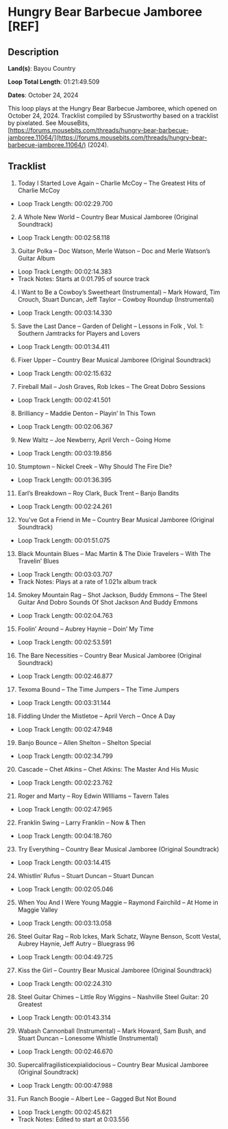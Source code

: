 # Hungry Bear Barbecue Jamboree [REF]

## Description

**Land(s)**: Bayou Country

**Loop Total Length**: 01:21:49.509

**Dates**: October 24, 2024

This loop plays at the Hungry Bear Barbecue Jamboree, which opened on October 24, 2024. Tracklist compiled by SSrustworthy based on a tracklist by pixelated. See MouseBits, [https://forums.mousebits.com/threads/hungry-bear-barbecue-jamboree.11064/](https://forums.mousebits.com/threads/hungry-bear-barbecue-jamboree.11064/) (2024).

## Tracklist

1. Today I Started Love Again – Charlie McCoy – The Greatest Hits of Charlie McCoy
- Loop Track Length: 00:02:29.700

2. A Whole New World – Country Bear Musical Jamboree (Original Soundtrack)
- Loop Track Length: 00:02:58.118

3. Guitar Polka – Doc Watson, Merle Watson – Doc and Merle Watson’s Guitar Album
- Loop Track Length: 00:02:14.383
- Track Notes: Starts at 0:01.795 of source track

4. I Want to Be a Cowboy’s Sweetheart (Instrumental) – Mark Howard, Tim Crouch, Stuart Duncan, Jeff Taylor – Cowboy Roundup (Instrumental)
- Loop Track Length: 00:03:14.330

5. Save the Last Dance – Garden of Delight – Lessons in Folk , Vol. 1: Southern Jamtracks for Players and Lovers
- Loop Track Length: 00:01:34.411

6. Fixer Upper – Country Bear Musical Jamboree (Original Soundtrack)
- Loop Track Length: 00:02:15.632

7. Fireball Mail – Josh Graves, Rob Ickes – The Great Dobro Sessions
- Loop Track Length: 00:02:41.501

8. Brilliancy – Maddie Denton – Playin’ In This Town
- Loop Track Length: 00:02:06.367

9. New Waltz – Joe Newberry, April Verch – Going Home
- Loop Track Length: 00:03:19.856

10. Stumptown – Nickel Creek – Why Should The Fire Die?
- Loop Track Length: 00:01:36.395

11. Earl’s Breakdown – Roy Clark, Buck Trent – Banjo Bandits
- Loop Track Length: 00:02:24.261

12. You’ve Got a Friend in Me – Country Bear Musical Jamboree (Original Soundtrack)
- Loop Track Length: 00:01:51.075

13. Black Mountain Blues – Mac Martin & The Dixie Travelers – With The Travelin’ Blues
- Loop Track Length: 00:03:03.707
- Track Notes: Plays at a rate of 1.021x album track

14. Smokey Mountain Rag – Shot Jackson, Buddy Emmons – The Steel Guitar And Dobro Sounds Of Shot Jackson And Buddy Emmons
- Loop Track Length: 00:02:04.763

15. Foolin’ Around – Aubrey Haynie – Doin’ My Time
- Loop Track Length: 00:02:53.591

16. The Bare Necessities – Country Bear Musical Jamboree (Original Soundtrack)
- Loop Track Length: 00:02:46.877

17. Texoma Bound – The Time Jumpers – The Time Jumpers
- Loop Track Length: 00:03:31.144

18. Fiddling Under the Mistletoe – April Verch – Once A Day
- Loop Track Length: 00:02:47.948

19. Banjo Bounce – Allen Shelton – Shelton Special
- Loop Track Length: 00:02:34.799

20. Cascade – Chet Atkins – Chet Atkins: The Master And His Music
- Loop Track Length: 00:02:23.762

21. Roger and Marty – Roy Edwin WIlliams – Tavern Tales
- Loop Track Length: 00:02:47.965

22. Franklin Swing – Larry Franklin – Now & Then
- Loop Track Length: 00:04:18.760

23. Try Everything – Country Bear Musical Jamboree (Original Soundtrack)
- Loop Track Length: 00:03:14.415

24. Whistlin’ Rufus – Stuart Duncan – Stuart Duncan
- Loop Track Length: 00:02:05.046

25. When You And I Were Young Maggie – Raymond Fairchild – At Home in Maggie Valley
- Loop Track Length: 00:03:13.058

26. Steel Guitar Rag – Rob Ickes, Mark Schatz, Wayne Benson, Scott Vestal, Aubrey Haynie, Jeff Autry – Bluegrass 96
- Loop Track Length: 00:04:49.725

27. Kiss the Girl – Country Bear Musical Jamboree (Original Soundtrack)
- Loop Track Length: 00:02:24.310

28. Steel Guitar Chimes – Little Roy Wiggins – Nashville Steel Guitar: 20 Greatest
- Loop Track Length: 00:01:43.314

29. Wabash Cannonball (Instrumental) – Mark Howard, Sam Bush, and Stuart Duncan – Lonesome Whistle (Instrumental)
- Loop Track Length: 00:02:46.670

30. Supercalifragilisticexpialidocious – Country Bear Musical Jamboree (Original Soundtrack)
- Loop Track Length: 00:00:47.988

31. Fun Ranch Boogie – Albert Lee – Gagged But Not Bound
- Loop Track Length: 00:02:45.621
- Track Notes: Edited to start at 0:03.556
